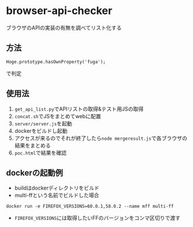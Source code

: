 # browser-api-checker
ブラウザのAPIの実装の有無を調べてリスト化する

## 方法
```
Hoge.prototype.hasOwnProperty('fuga');
```
で判定

## 使用法
1. `get_api_list.py`でAPIリストの取得&テスト用JSの取得
1. `concat.sh`でJSをまとめてwebに配置
1. `server/server.js`を起動
1. dockerをビルドし起動
1. アクセスが来るのでそれが終了したら`node mergeresult.js`で各ブラウザの結果をまとめる
1. `poc.html`で結果を確認

## dockerの起動例
- buildはdockerディレクトリをビルド
- multi-ffという名前でビルドした場合
```
docker run -e FIREFOX_VERSIONS=60.0.1,58.0.2 --name mff multi-ff
```
  - `FIREFOX_VERSIONS`には取得したいFFのバージョンをコンマ区切りで渡す